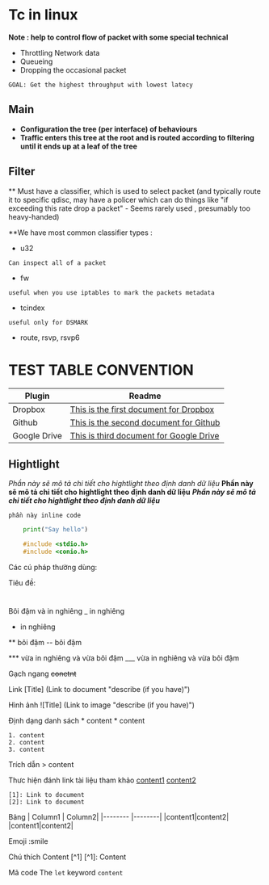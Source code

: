 # Tc in linux
**Note : help to control flow of packet with some special technical** 

* Throttling Network data
* Queueing 
* Dropping the occasional packet

```
GOAL: Get the highest throughput with lowest latecy 
```

## Main
* **Configuration the tree (per interface) of behaviours** 
* **Traffic enters this tree at the root and is routed according to filtering until it ends up at a leaf of the tree**

## Filter
** Must have a classifier, which is used to select packet (and typically route it to specific qdisc, may have a policer which can do things like "if exceeding this rate drop a packet"  - Seems rarely used , presumably too heavy-handed) 



**We have most common classifier types :
* u32 
```
Can inspect all of a packet
```
* fw
```
useful when you use iptables to mark the packets metadata
```
* tcindex
```
useful only for DSMARK
```
* route, rsvp, rsvp6

# TEST TABLE CONVENTION

| Plugin | Readme |
| ------ | ------ |
| Dropbox | [This is the first document for Dropbox][1] |
| Github | [This is the second document for Github][2] |
| Google Drive | [This is third document for Google Drive][3] |



[1]: https://www.dropbox.com/
[2]: https://github.com/
[3]: https://www.google.com.vn/


## Hightlight
*Phần này sẽ mô tả chi tiết cho hightlight theo định danh dữ liệu* 
**Phần này sẽ mô tả chi tiết cho hightlight theo định danh dữ liệu**
***Phần này sẽ mô tả chi tiết cho hightlight theo định danh dữ liệu***

` phần này inline code `

```python
	print("Say hello")
```

```c
	#include <stdio.h>
	#include <conio.h>
```




Các cú pháp thường dùng:

Tiêu đề:
#
##
###
Bôi đậm và in nghiêng
_  in nghiêng
*	in nghiêng

**	bôi đậm
-- bôi đậm

*** vừa in nghiêng và vừa bôi đậm
___ vừa in nghiêng và vừa bôi đậm

Gạch ngang
~~conetnt~~

Link 
[Title] (Link to document "describe (if you have)")


Hình ảnh
![Title] (Link to image "describe (if you have)")

Định dạng danh sách
	* content
		* content

	1. content
	2. content
	3. content

Trích dẫn
	> content

Thưc hiện đánh link tài liệu tham khảo 
	[content1][1] 
	[content2][2]

	[1]: Link to document
	[2]: Link to document


Bảng
	| Column1 | Column2|
	|-------- |--------|
	|content1|content2|
	|content1|content2|


Emoji
	:smile

Chú thích
	Content [^1]
	[^1]: Content

Mã code
	The `let` keyword
	```
	content
	```


# 
